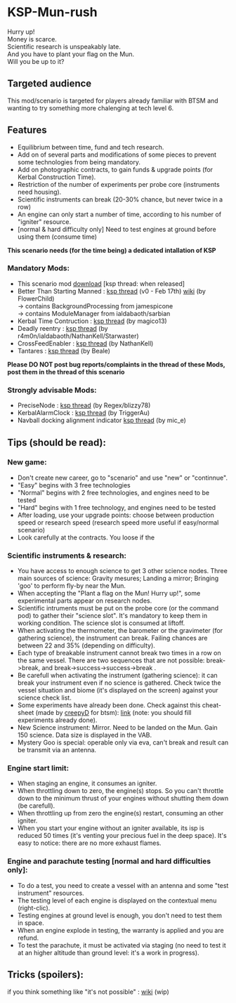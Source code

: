 # KSP-Mun-rush

Hurry up!  
Money is scarce.  
Scientific research is unspeakably late.  
And you have to plant your flag on the Mun.  
Will you be up to it?  

## Targeted audience
This mod/scenario is targeted for players already familiar with BTSM and wanting to try something more chalenging at tech level 6.

## Features
- Equilibrium between time, fund and tech research.
- Add on of several parts and modifications of some pieces to prevent some technologies from being mandatory.
- Add on photographic contracts, to gain funds & upgrade points (for Kerbal Construction Time).
- Restriction of the number of experiments per probe core (instruments need housing).
- Scientific instruments can break (20-30% chance, but never twice in a row)
- An engine can only start a number of time, according to his number of "igniter" resource.
- [normal & hard difficulty only] Need to test engines at ground before using them (consume time)

**This scenario needs (for the time being) a dedicated intallation of KSP** 

### Mandatory Mods:
- This scenario mod [download](https://kerbalstuff.com/mod/692/Mun%20rush) [ksp thread: when released]
- Better Than Starting Manned : [ksp thread](http://forum.kerbalspaceprogram.com/threads/61632-0-9-Better-Than-Starting-Manned-Career-Mode-Redefined-%28v0-Feb-17th%29) (v0 - Feb 17th) [wiki](http://btsm.wikia.com/wiki/Better_Than_Starting_Manned_Wiki) (by FlowerChild)  
  -> contains BackgroundProcessing from jamespicone  
  -> contains ModuleManager from ialdabaoth/sarbian 
- Kerbal Time Contruction : [ksp thread](http://forum.kerbalspaceprogram.com/threads/92377-0-90-Kerbal-Construction-Time-1-1-5-%2803-24-15%29-Unrapid-Planned-Assembly) (by magico13)
- Deadly reentry : [ksp thread](http://forum.kerbalspaceprogram.com/threads/54954-0-90-Deadly-Reentry-v6-5-3-Beta-Mar-6-2015) (by r4m0n/ialdabaoth/NathanKell/Starwaster)
- CrossFeedEnabler : [ksp thread](http://forum.kerbalspaceprogram.com/threads/76499-0-90-CrossFeedEnabler-v3-2-Dec-20-14) (by NathanKell)
- Tantares : [ksp thread](http://forum.kerbalspaceprogram.com/threads/81537-0-90-Tantares-Stockalike-Soyuz-and-MIR-20-1-02-04-2015-KIS-Fix) (by Beale)  

**Please DO NOT post bug reports/complaints in the thread of these Mods, post them in the thread of this scenario**  

### Strongly advisable Mods:
- PreciseNode : [ksp thread](http://forum.kerbalspaceprogram.com/threads/47863-0-90-0-Precise-Node-1-1-2-Precisely-edit-your-maneuver-nodes) (by Regex/blizzy78)
- KerbalAlarmClock : [ksp thread](http://forum.kerbalspaceprogram.com/threads/24786-0-90-Kerbal-Alarm-Clock-v3-2-4-0-%28Mar-30%29) (by TriggerAu)
- Navball docking alignment indicator [ksp thread](http://forum.kerbalspaceprogram.com/threads/54303-0-90-Navball-docking-alignment-indicator-v6) (by mic_e)

## Tips (should be read):
### New game:
- Don't create new career, go to "scenario" and use "new" or "continnue".
- "Easy" begins with 3 free technologies
- "Normal" begins with 2 free technologies, and engines need to be tested
- "Hard" begins with 1 free technology, and engines need to be tested
- After loading, use your upgrade points: choose between production speed or research speed (research speed more useful if easy/normal scenario)
- Look carefully at the contracts. You loose if the 

### Scientific instruments & research:
- You have access to enough science to get 3 other science nodes. Three main sources of science: Gravity mesures; Landing a mirror; Bringing 'goo' to perform fly-by near the Mun.
- When accepting the "Plant a flag on the Mun! Hurry up!", some experimental parts appear on research nodes.
- Scientific intruments must be put on the probe core (or the command pod) to gather their "science slot". It's mandatory to keep them in working condition. The science slot is consumed at liftoff.
- When activating the thermometer, the barometer or the gravimeter (for gathering science), the instrument can break. Failing chances are between 22 and 35% (depending on difficulty).
- Each type of breakable instrument cannot break two times in a row on the same vessel. There are two sequences that are not possible: break->break, and break->success->success->break .
- Be carefull when activating the instrument (gathering science): it can break your instrument even if no science is gathered. Check twice the vessel situation and biome (it's displayed on the screen) against your science check list.
- Some experiments have already been done. Check against this cheat-sheet (made by [creepyD](http://forum.kerbalspaceprogram.com/threads/61632-0-23-5-Better-Than-Starting-Manned-Career-Mode-Redefined-%28v1-56-May-7th%29/page204?p=984915#post984915) for btsm): [link](https://onedrive.live.com/?cid=24b14eb57322c2f4&id=24B14EB57322C2F4!147) (note: you should fill experiments already done). 
- New Science instrument: Mirror. Need to be landed on the Mun. Gain 150 science. Data size is displayed in the VAB.
- Mystery Goo is special: operable only via eva, can't break and result can be transmit via an antenna.

### Engine start limit:
- When staging an engine, it consumes an igniter.
- When throttling down to zero, the engine(s) stops. So you can't throttle down to the minimum thrust of your engines without shutting them down (be carefull). 
- When throttling up from zero the engine(s) restart, consuming an other igniter. 
- When you start your engine without an igniter available, its isp is reduced 50 times (it's venting your precious fuel in the deep space). It's easy to notice: there are no more exhaust flames.

### Engine and parachute testing [normal and hard difficulties only]:
- To do a test, you need to create a vessel with an antenna and some "test instrument" resources.
- The testing level of each engine is displayed on the contextual menu (right-clic).
- Testing engines at ground level is enough, you don't need to test them in space.
- When an engine explode in testing, the warranty is applied and you are refund.
- To test the parachute, it must be activated via staging (no need to test it at an higher altitude than ground level: it's a work in progress).

## Tricks (spoilers):  
if you think something like "it's not possible" : [wiki](https://github.com/supermerill/KSP-Mun-rush/wiki) (wip)
